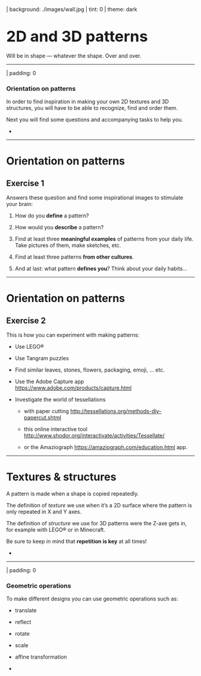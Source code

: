 | background: ./images/wall.jpg
| tint: 0
| theme: dark

# <big><big>2D and 3D patterns</big></big>

Will be in shape — whatever the shape. Over and over. 

---

| padding: 0

<section><section>

# Orientation on patterns

In order to find inspiration in making your own 2D textures and 3D structures, you will have to be able to recognize, find and order them. 

Next you will find some questions and accompanying tasks to help you. 

</section></section>

-

<f-image src="./images/face.jpg" />

---

# Orientation on patterns

## Exercise 1

Answers these question and find some inspirational images to stimulate your brain:

1. How do you **define** a pattern?

2. How would you **describe** a pattern?

3. Find at least three **meaningful examples** of patterns from 
your daily life. Take pictures of them, make sketches, etc.

4. Find at least three patterns **from other cultures**.

5. And at last: what pattern **defines you**? Think about your daily habits...

---

# Orientation on patterns

## Exercise 2

This is how you can experiment with making patterns:

* Use LEGO®

* Use Tangram puzzles

* Find similar leaves, stones, flowers, packaging, emoji, … etc.

* Use the Adobe Capture app https://www.adobe.com/products/capture.html

* Investigate the world of tessellations

  * with paper cutting http://tessellations.org/methods-diy-papercut.shtml
  
  * this online interactive tool http://www.shodor.org/interactivate/activities/Tessellate/

  * or the Amaziograph https://amaziograph.com/education.html app.

---

# Textures & structures

A pattern is made when a shape is copied repeatedly. 

The definition of <var>texture</var> we use when it’s a 2D surface where the pattern is only repeated in X and Y axes. 

The definition of <var>structure</var> we use for 3D patterns were the Z-axe gets in, for example with LEGO® or in Minecraft. 

Be sure to keep in mind that **repetition is key** at all times!

-

<f-image src="./images/bricks1.png" />

---

| padding: 0

<section><section>

# Geometric operations

To make different designs you can use geometric operations such as:

* translate

* reflect

* rotate

* scale

* affine transformation

</section></section>

-

<f-image src="./images/bricks2.jpg" />
